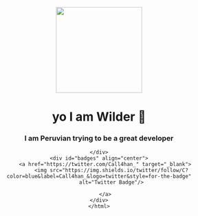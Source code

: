 </html>
    <div id="header" align="center">
        <img src="https://media.giphy.com/media/9E7kUhnT9eDok/giphy.gif" width="200" />
        <h1 align="center">yo I am Wilder 👋</h1>
        <h3 align="center">I am Peruvian trying to be a great developer</h3>
        
    </div>
    <div id="badges" align="center">
        <a href="https://twitter.com/Call4han_" target="_blank">
            <img src="https://img.shields.io/twitter/follow/C?color=blue&label=Call4han_&logo=twitter&style=for-the-badge"
            alt="Twitter Badge"/>
            
        </a>
    </div>
    </html>
    
